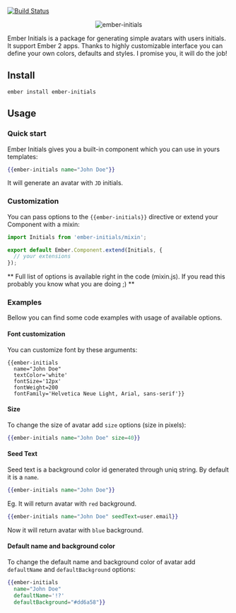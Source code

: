 [![Build Status](https://travis-ci.org/Exelord/ember-initials.svg?branch=master)](https://travis-ci.org/Exelord/ember-initials)

<p align="center">
  <img src="https://raw.githubusercontent.com/Exelord/ember-initials/master/ember-initials.png" alt="ember-initials"/>
</p>

Ember Initials is a package for generating simple avatars with users initials. It support Ember 2 apps. Thanks to highly customizable interface you can define your own colors, defaults and styles. I promise you, it will do the job!

## Install
`ember install ember-initials`

## Usage

### Quick start
Ember Initials gives you a built-in component which you can use in yours templates:

```hbs
{{ember-initials name="John Doe"}}
```

It will generate an avatar with `JD` initials.

### Customization
You can pass options to the `{{ember-initials}}` directive or extend your Component with a mixin:

```js
import Initials from 'ember-initials/mixin';

export default Ember.Component.extend(Initials, {
  // your extensions
});
```
** Full list of options is available right in the code (mixin.js). If you read this probably you know what you are doing ;) **


### Examples
Bellow you can find some code examples with usage of available options.

#### Font customization
You can customize font by these arguments:
```
{{ember-initials
  name="John Doe"
  textColor='white'
  fontSize='12px'
  fontWeight=200
  fontFamily='Helvetica Neue Light, Arial, sans-serif'}}
```

#### Size
To change the size of avatar add `size` options (size in pixels):
```hbs
{{ember-initials name="John Doe" size=40}}
```

#### Seed Text
Seed text is a background color id generated through uniq string. By default it is a `name`.

```hbs
{{ember-initials name="John Doe"}}
```
Eg. It will return avatar with `red` background.

```hbs
{{ember-initials name="John Doe" seedText=user.email}}
```
Now it will return avatar with `blue` background.

#### Default name and background color
To change the default name and background color of avatar add `defaultName` and `defaultBackground` options:

```hbs
{{ember-initials
  name="John Doe"
  defaultName='!?'
  defaultBackground="#dd6a58"}}
```
